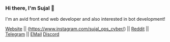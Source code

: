 ### Hi there, I'm Sujal 👋
I'm an avid front end web developer and also interested in bot development!

[Website](https://sujalgoel.ml) ||
<i class="ri-instagram-line"></i>(https://www.instagram.com/sujal_ops_cyber/) ||
[Reddit](https://reddit.com/u/sujal-ops-cyber) ||
[Telegram](https://t.me/sujalopscyber) ||
[EMail](https://mail.google.com/mail/u/0/?view=cm&fs=1&to=admin@sujal.tk)
[Discord](https://discord.com/users/581752425858203659)
